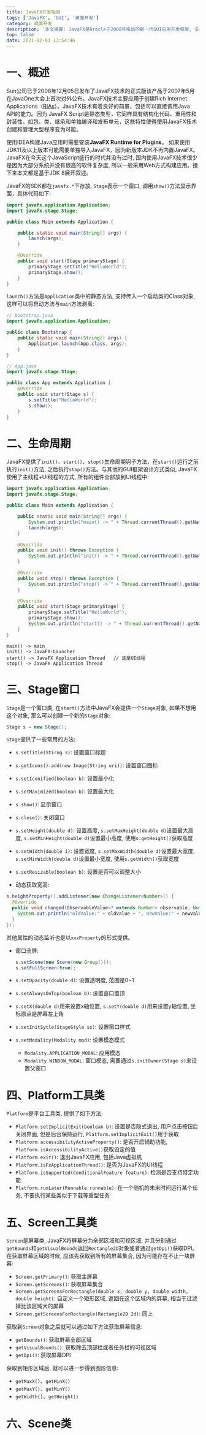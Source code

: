 ```yaml
---
title: JavaFX开发指南
tags: ['JavaFX', 'GUI', '桌面开发']
category: 桌面开发
description: '本文摘要: JavaFX是Oracle于2008年推出的新一代GUI应用开发框架, 支持Webview, 支持更丰富的控件以及先进的编程模型。'
top: false
date: 2021-02-03 13:54:46
---
```


# 一、概述

Sun公司已于2008年12月05日发布了JavaFX技术的正式版该产品于2007年5月在JavaOne大会上首次对外公布。JavaFX技术主要应用于创建Rich Internet Applications（[RIAs](https://baike.baidu.com/item/RIAs)）。JavaFX技术有着良好的前景，包括可以直接调用Java API的能力。因为 JavaFX Script是静态类型，它同样具有结构化代码、重用性和封装性，如包、类、继承和单独编译和发布单元，这些特性使得使用JavaFX技术创建和管理大型程序变为可能。

使用IDEA构建Java应用时需要安装**JavaFX Runtime for Plugins**。 如果使用JDK11及以上版本可能需要单独导入JavaFX，因为新版本JDK不再内置JavaFX。JavaFX在今天这个JavaScript盛行的时代并没有过时, 国内使用JavaFX技术很少是因为大部分系统并没有很高的软件复杂度, 所以一般采用Web方式构建应用。接下来本文都是基于JDK 8展开叙述。

JavaFX的SDK都在`javafx.*`下存放, `Stage`表示一个窗口, 调用`show()`方法显示界面，具体代码如下: 

```java
import javafx.application.Application;
import javafx.stage.Stage;

public class Main extends Application {

    public static void main(String[] args) {
        launch(args);
    }

    @Override
    public void start(Stage primaryStage) {
        primaryStage.setTitle("HelloWorld");
        primaryStage.show();
    }
}
```

`launch()`方法是`Application`类中的静态方法, 支持传入一个启动类的Class对象, 这样可以将启动方法与`main`方法剥离:

```java
// Bootstrap.java
import javafx.application.Application;

public class Bootstrap {
    public static void main(String[] args) {
        Application.launch(App.class, args);
    }
}
```

```java
// App.java
import javafx.stage.Stage;

public class App extends Application {
    @Override
    public void start(Stage s) {
        s.setTitle("HelloWorld");
        s.show();
    }
}
```

# 二、生命周期

JavaFX提供了`init()`、`start()`、`stop()`生命周期钩子方法，在`start()`运行之前执行`init()`方法, 之后执行`stop()`方法。与其他的GUI框架设计方式类似, JavaFX使用了主线程+UI线程的方式, 所有的组件全部放到UI线程中:

```java
import javafx.application.Application;
import javafx.stage.Stage;

public class Main extends Application {

    public static void main(String[] args) {
        System.out.println("main() -> " + Thread.currentThread().getName());
        launch(args);
    }

    @Override
    public void init() throws Exception {
        System.out.println("init() -> " + Thread.currentThread().getName());
    }

    @Override
    public void stop() throws Exception {
        System.out.println("stop() -> " + Thread.currentThread().getName());
    }

    @Override
    public void start(Stage primaryStage) {
        primaryStage.setTitle("HelloWorld");
        primaryStage.show();
        System.out.println("start() -> " + Thread.currentThread().getName());
    }
}
```

```
main() -> main
init() -> JavaFX-Launcher
start() -> JavaFX Application Thread   // 这是UI线程
stop() -> JavaFX Application Thread
```

# 三、Stage窗口

`Stage`是一个窗口类, 在`start()`方法中JavaFX会提供一个`Stage`对象, 如果不想用这个对象, 那么可以创建一个新的`Stage`对象:

```java
Stage s = new Stage();
```

`Stage`提供了一些常用的方法:

- `s.setTitle(Stirng s)`: 设置窗口标题

- `s.getIcons().add(new Image(String uri))`: 设置窗口图标

- `s.setIconified(boolean b)`: 设置最小化

- `s.setMaximized(boolean b)`: 设置最大化

- `s.show()`: 显示窗口

- `s.close()`: 关闭窗口

- `s.setHeight(double d)`: 设置高度, `s.setMaxHeight(double d)`设置最大高度, `s.setMinHeight(double d)`设置最小高度, 使用`s.getHeight()`获取高度

- `s.setWidth(double i)`: 设置宽度, `s.setMaxWidth(double d)`设置最大宽度, `s.setMinWidth(double d)`设置最小宽度, 使用`s.getWidth()`获取宽度

- `s.setResizable(boolean b)`: 设置是否可以调整大小

-  动态获取宽高:

  ```java
  s.heightProperty().addListener(new ChangeListener<Number>() {
    @Override
    public void changed(ObservableValue<? extends Number> observable, Number oldValue, Number newValue) {
      System.out.println("oldValue:" + oldValue + ", newValue:" + newValue);
    }
  });
  ```

  其他属性的动态监听也是以`xxxProperty`的形式提供。

- 窗口全屏:

  ```java
  s.setScene(new Scene(new Group()));
  s.setFullScreen(true);
  ```

- `s.setOpacity(double d)`: 设置透明度, 范围是0~1

-  `s.setAlwaysOnTop(boolean b)`: 设置窗口置顶

-  `s.setX(double d)`用来设置x轴位置, `s.setY(double d)`用来设置y轴位置, 坐标原点是屏幕左上角

- `s.setInitSytle(StageStyle ss)`: 设置窗口样式

- `s.setModality(Modality mod)`: 设置模态模式

  - `Modality.APPLICATION_MODAL`: 应用模态
  - `Modality.WINDOW_MODAL`: 窗口模态, 需要通过`s.initOwner(Stage s)`来设置父窗口

# 四、Platform工具类

`Platform`是平台工具类, 提供了如下方法:

- `Platform.setImplicitExit(boolean b)`: 设置是否隐式退出,  用户点击按钮后关闭界面, 但是后台保持运行, `Platform.setImplicitExit()`用于获取
- `Platform.accessibilityActiveProperty()`: 是否开启辅助功能, `Platform.isAccessibilityActive()`获取设定的值
- `Platform.exit()`: 退出JavaFX应用, 包括Java虚拟机
- `Platform.isFxApplicationThread()`: 是否为JavaFX的UI线程
- `Platform.isSupported(ConditionalFeature feature)`: 检测是否支持特定功能
- `Platform.runLater(Runnable runnable)`: 在一个随机的未来时间运行某个任务, 不要执行某些类似于下载等重型任务

# 五、Screen工具类

`Screen`是屏幕类, JavaFX将屏幕分为全部区域和可视区域, 并且分别通过`getBounds`和`getVisualBounds`返回`Rectangle2D`对象或者通过`getDpi()`获取DPI。在获取屏幕区域的时候, 应该先获取到所有的屏幕集合, 因为可能存在不止一块屏幕:

- `Screen.getPrimary()`: 获取主屏幕
- `Screen.getScreens()`: 获取屏幕集合
- `Screen.getScreensForRectangle(double x, double y, double width, double height)`: 自定义一个矩形区域, 返回在这个区域内的屏幕, 相当于过滤掉比该区域大的屏幕
- `Screen.getScreensForRectangle(Rectangle2D 2d)`: 同上

获取到`Screen`对象之后就可以通过如下方法获取屏幕信息:

- `getBounds()`: 获取屏幕全部区域
- `getVisualBounds()`: 获取除去顶部栏或者任务栏的可视区域
- `getDpi()`: 获取屏幕DPI

获取到矩形区域后, 就可以进一步得到图形信息:

- `getMaxX()`、`getMinX()`
- `getMaxY()`、`getMinY()`
- `getWidth()`、`getHeight()`

# 六、Scene类











